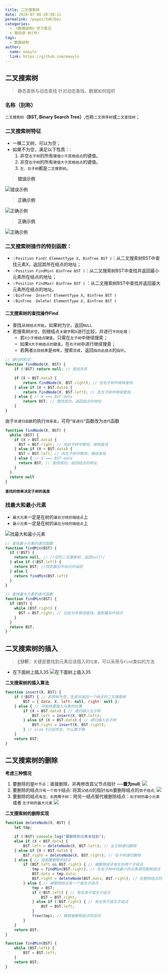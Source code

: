 ```yaml
---
title: 二叉搜索树
date: 2024-07-08 20:50:11
permalink: /pages/5d67b6/
categories:
  - 《数据结构》学习笔记
  - 第四讲 树(中)
tags:
  - 数据结构
author:
  name: maoyln
  link: https://github.com/maoyln
---
```


## 二叉搜索树

> 静态查账与动态查找
> 针对动态查找，数据如何组织

### 名称（别称）

`二叉搜索树`**（BST, Binary Search Tree）**,也称`二叉排序树`或`二叉查找树`；


### 二叉搜索树特征 

- 一棵二叉树，可以为空；
- 如果不为空，满足以下性质：:
  1. 非空`左子树`的所有`键值小于其根结点`的键值。 
  2. 非空`右子树`的所有`键值大于其根结点`的键值。 
  3. `左、右子树`都是`二叉搜索树`。

> **错误示例**

![错误示例](https://cdn.jsdelivr.net/gh/maoyln/maoyl-img/blog/4991720599361_.pic.jpg)

> **正确示例**

![正确示例](https://cdn.jsdelivr.net/gh/maoyln/maoyl-img/blog/5001720599372_.pic.jpg)

> **正确示例**

![正确示例](https://cdn.jsdelivr.net/gh/maoyln/maoyl-img/blog/5021720599509_.pic.jpg)

### 二叉搜索树操作的特别函数：

- 💡`Position Find( ElementType X, BinTree BST )`：从二叉搜索树BST中查找元素X，返回其所在结点的地址；
- 💡`Position FindMin( BinTree BST )`：从二叉搜索树BST中查找并返回最小元素所在结点的地址；
- 💡`Position FindMax( BinTree BST )` ：从二叉搜索树BST中查找并返回最大元素所在结点的地址。 
- 💡`BinTree  Insert( ElementType X, BinTree BST ) `
- 💡`BinTree  Delete( ElementType X, BinTree BST ) `

#### 二叉搜索树的查找操作Find

- 查找从`根结点开始`，如果树为`空`，返回`NULL`
- 若搜索树`非空`，则根结点`关键字`和`X`进行比较，并进行`不同处理`：
  - 若`X小于根结点键值`，只需在`左子树`中继续搜索； 
  - 如果`X大于根结点的键值`，在`右子树`中进行继续搜索； 
  - 若两者`比较结果`是`相等`，搜索`完成`，返回`指向此结点`的`指针`。 


```javascript
// 递归的形式
function findNode(X, BST) {
    if (!BST) return null; // 查找失败

    if (X > BST.data) {
        return findNode(X, BST.right); // 在右子树中继续查找
    } else if (X < BST.data) {
        return findNode(X, BST.left); // 在左子树中继续查找
    } else { // X === BST.data
        return BST; // 查找成功，返回结点的地址
    }
}
```
由于`非递归函数`的执行`效率高`，可将`“尾递归”`函数改为`迭代`函数

```javascript
function findNode(X, BST) {
  while (BST) {
    if (X > BST.data) {
      BST = BST.right; // 向右子树中移动，继续查找
    } else if (X < BST.data) {
      BST = BST.left; // 向左子树中移动，继续查找
    } else { // X === BST.data
      return BST; // 查找成功，返回结点的地址
    }
  }
  return null
}
```
**`查找的效率决定于树的高度`**


### 找最大和最小元素

- `最大元素`一定是在树的`最右分枝的端结点`上
- `最小元素`一定是在树的`最左分枝的端结点`上

![找最大和最小元素](https://cdn.jsdelivr.net/gh/maoyln/maoyl-img/blog/5031720601096_.pic.jpg)

```javascript
// 查找最小元素的递归函数
function findMin(BST) {
  if (!BST) {
    return null, // /*空的二叉搜索树，返回null*/
  } else if (!BST.left) {
    return BST; //找到最左叶结点并返回
  } else {
    return findMin(BST.left)
  }
}
```

```javascript
// 查找最大元素的迭代函数
function findMin(BST) {
  if (BST) {
    while (BST.right) {
      BST = BST.right; // 沿右分支继续查找，直到最右叶结点
    }
  }
  return BST;
}
```

## 二叉搜索树的插入

>〖**分析**〗关键是要找到元素应该插入的`位置`，可以采用与`Find`类似的方法

- 在下面树上插入35
![在下面树上插入35](https://cdn.jsdelivr.net/gh/maoyln/maoyl-img/blog/5041720601776_.pic.jpg)

**二叉搜索树的插入算法**
```javascript
function insert(X, BST) {
    if (!BST) { // 若原树为空，生成并返回一个结点的二叉搜索树
        BST = { data: X, left: null, right: null };
    } else { // 开始找要插入元素的位置
        if (X < BST.data) { // 递归插入左子树
            BST.left = insert(X, BST.left);
        } else if (X > BST.data) { // 递归插入右子树
            BST.right = insert(X, BST.right);
        } // else X已经存在，什么都不做
    }
    return BST;
}
```

## 二叉搜索树的删除

**考虑三种情况**
1. 要删除的是`叶节点`：直接删除，并再修改其父节点指针 **---置为null**;
![](https://cdn.jsdelivr.net/gh/maoyln/maoyl-img/blog/5051720603162_.pic.jpg)
2. 要删除的结点`只有一个孩子`结点: 将其`父结点`的指针`指向`要删除结点的`孩子结点`;
![](https://cdn.jsdelivr.net/gh/maoyln/maoyl-img/blog/5061720603171_.pic.jpg)
3. 要删除的结点`有左、右两棵子树`：用另一结点替代被删除结点：`右子树的最小元素` 或者 `左子树的最大元素`
![](https://cdn.jsdelivr.net/gh/maoyln/maoyl-img/blog/5071720603179_.pic.jpg)

**二叉搜索树的删除实现**
```javascript
function deleteNode(X, BST) {
    let tmp;

    if (!BST) console.log("要删除的元素未找到");
    else if (X < BST.data) {
        BST.left = deleteNode(X, BST.left); // 左子树递归删除
    } else if (X > BST.data) {
        BST.right = deleteNode(X, BST.right); // 右子树递归删除
    } else { // 找到要删除的结点
        if (BST.left && BST.right) { // 被删除结点有左右两个子结点
            tmp = findMin(BST.right); // 在右子树中找最小的元素填充删除结点
            BST.data = tmp.data;
            BST.right = deleteNode(BST.data, BST.right); // 在删除结点的右子树中删除最小元素
        } else { // 被删除结点有一个或无子结点
            tmp = BST;
            if (!BST.left) { // 有右孩子或无子结点
                BST = BST.right;
            } else if (!BST.right) { // 有左孩子或无子结点
                BST = BST.left;
            }
            free(tmp); // 释放被删除结点的空间
        }
    }
    return BST;
}

function findMin(BST) {
    while (BST.left) {
        BST = BST.left;
    }
    return BST;
}
```
